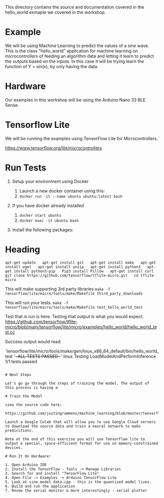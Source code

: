 This directory contains the source and documentation covered in the hello_world exmaple we covered in the workshop.

# Example

We will be using Machine Learning to predict the values of a sine wave. This is the class "hello_world" application for machine learning on microcontrollers of feeding an algorithm data and letting it learn to predict the outputs based on the inputs. In this case it will be trying learn the function of Y = sin(x), by only having the data.

# Hardware

Our examples in this workshop will be using the Arduino Nano 33 BLE Sense. 

# Tensorflow Lite

We will be running the examples using TensorFlow Lite for Microcontrollers.

https://www.tensorflow.org/lite/microcontrollers

# Run Tests

1. Setup your environment using Docker
    1. Launch a new docker container using this:
    2. `docker run -it --name ubuntu ubuntu:latest bash`

2. If you have docker already installed
    1. `docker start ubuntu`
    2. `docker exec -it ubuntu bash`

3. Install the following packages:

# Heading
`apt-get update  
apt-get install git  
apt-get install make  
apt-get install wget  
apt-get install unzip  
apt-get install python3  
apt-get install python3-pip  
Pip3 install Pillow  
apt-get install curl  
git clone https://github.com/tensorflow/tflite-micro.git  
cd tflite-micro`

This will make supporting 3rd party libraries
`make -f tensorflow/lite/micro/tools/make/Makefile third_party_downloads`

This will run your tests.
`make -f tensorflow/lite/micro/tools/make/Makefile test_hello_world_test`

Test that is run is here. Testing that output is what you would expect.
https://github.com/tensorflow/tflite-micro/blob/main/tensorflow/lite/micro/examples/hello_world/hello_world_test.cc

Success output would read:

`tensorflow/lite/micro/tools/make/gen/linux_x86_64_default/bin/hello_world_test '~~~ALL TESTS PASSED~~~' linux
Testing LoadModelAndPerformInference
1/1 tests passed
~~~ALL TESTS PASSED~~~

# Next Steps

Let's go go through the steps of training the model. The output of this process is having a 

# Train the Model

view the source code here:

https://github.com/justingrammens/machine_learning/blob/master/tensorflow/lite/micro/examples/hello_world/train/train_hello_world_model.ipynb

Launch a Google Colab that will allow you to use Google Cloud servers to download the source data and train a neural network to make predicitions.

Note at the end of this exercise you will use TensorFlow lite to output a special, space-efficient format for use on memory-constrained devices.

# Run It On Hardware!

1. Open Arduino IDE
2. Install the TensorFlow - Tools -> Manage Libraries
3. Search for and install "TensorFlow Lite"
4. Open File -> Examples -> Arduino TensorFlow Lite
5. Look at sine_model_data.cpp - this is the quantized model lives.
6. Build and run the application
7. Revew the serial monitor & more interestingly - serial plotter

